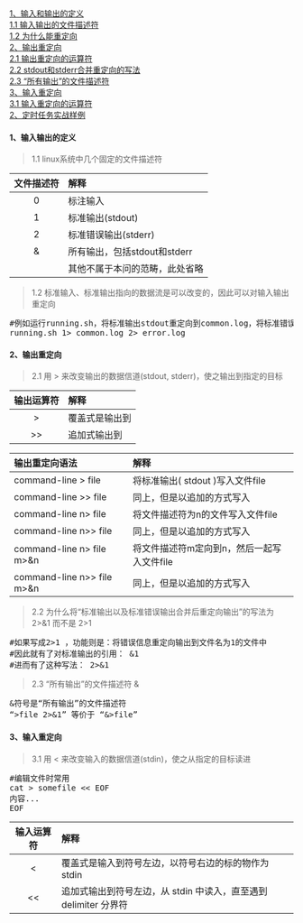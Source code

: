<div class="mapInPage">
<a href="#anchor1">1、输入和输出的定义</a><br/>
<a href="#anchor1.1" class="addspace">1.1 输入输出的文件描述符</a><br/>
<a href="#anchor1.2" class="addspace">1.2 为什么能重定向</a><br/>
<a href="#anchor2">2、输出重定向</a><br/>
<a href="#anchor2.1" class="addspace">2.1 输出重定向的运算符</a><br/>
<a href="#anchor2.2" class="addspace">2.2 stdout和stderr合并重定向的写法</a><br/>
<a href="#anchor2.3" class="addspace">2.3 “所有输出”的文件描述符</a><br/>
<a href="#anchor3">3、输入重定向</a><br/>
<a href="#anchor3.1" class="addspace">3.1 输入重定向的运算符</a><br/>
<a href="#anchor2">2、定时任务实战样例</a><br/>
</div>

<label id="anchor1"></label>
#### 1、输入输出的定义
>1.1 linux系统中几个固定的文件描述符<label id="anchor1.1"></label>

|文件描述符|解释|
|:-:|:-|
|0|标注输入|
|1|标准输出(stdout)|
|2|标准错误输出(stderr)|
|&|所有输出，包括stdout和stderr|
||其他不属于本问的范畴，此处省略|

>1.2 标准输入、标准输出指向的数据流是可以改变的，因此可以对输入输出重定向<label id="anchor1.2"></label>
<pre class="prettyprint lang-s">
#例如运行running.sh，将标准输出stdout重定向到common.log，将标准错误输出stderr重定向到error.log
running.sh 1> common.log 2> error.log
</pre>
<label id="anchor2"></label>
#### 2、输出重定向
>2.1 用 > 来改变输出的数据信道(stdout, stderr)，使之输出到指定的目标<label id="anchor2.1"></label>

|输出运算符|解释|
|:-:|:-|
|>|覆盖式是输出到|
|>>|追加式输出到|

|输出重定向语法|解释|
|:-|:-|
|command-line > file		|将标准输出( stdout )写入文件file			|
|command-line >> file		|同上，但是以追加的方式写入					|
|command-line n> file		|将文件描述符为n的文件写入文件file			|
|command-line n>> file		|同上，但是以追加的方式写入					|
|command-line n> file m>&n	|将文件描述符m定向到n，然后一起写入文件file	|
|command-line n>> file m>&n	|同上，但是以追加的方式写入					|

>2.2 为什么将“标准输出以及标准错误输出合并后重定向输出”的写法为 2>&1 而不是 2>1<label id="anchor2.2"></label>
<pre class="prettyprint lang-s">
#如果写成2>1 ，功能则是：将错误信息重定向输出到文件名为1的文件中
#因此就有了对标准输出的引用： &1
#进而有了这种写法： 2>&1
</pre>

>2.3 “所有输出”的文件描述符 &<label id="anchor2.3"></label>
<pre class="prettyprint lang-s">
&符号是“所有输出”的文件描述符
“>file 2>&1” 等价于 “&>file”
</pre>

<label id="anchor3"></label>
#### 3、输入重定向
>3.1 用 < 来改变输入的数据信道(stdin)，使之从指定的目标读进<label id="anchor3.1"></label>
<pre class="prettyprint lang-s">
#编辑文件时常用
cat > somefile << EOF
内容...
EOF
</pre>

|输入运算符|解释|
|:-:|:-|
|< |覆盖式是输入到符号左边，以符号右边的标的物作为stdin|
|<<|追加式输出到符号左边，从 stdin 中读入，直至遇到 delimiter 分界符|